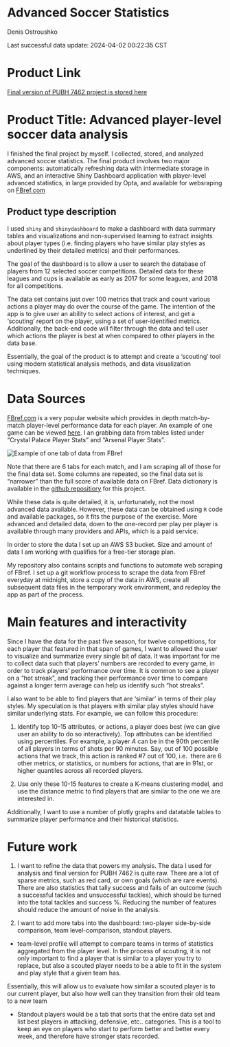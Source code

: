# Advanced Soccer Statistics
Denis Ostroushko

<!-- gfm -->

Last successful data update: 2024-04-02 00:22:35 CST

# Product Link

[Final version of PUBH 7462 project is stored
here](https://kexite.shinyapps.io/soccer_dashboard/)

<!--
# Obvious Data Fixes: 
&#10;1. Add match week as a variable. During the initial design I completely forgot to include it...
&#10;1.1 Add opponents: currently it is unknown who the opponent on the day was... but the data is available. Will be added in version 2.0 
&#10;2. Europa League and Conference League are not in the data, while UCL is... need to fix this issue, these are some of the best competitions 
to scout players 
&#10;3. Add transfer/market values of players and their salaries 
-->

# Product Title: Advanced player-level soccer data analysis

I finished the final project by myself. I collected, stored, and
analyzed advanced soccer statistics. The final product involves two
major components: automatically refreshing data with intermediate
storage in AWS, and an interactive Shiny Dashboard application with
player-level advanced statistics, in large provided by Opta, and
available for websraping on [FBref.com](https://fbref.com/en/)

## Product type description

I used `shiny` and `shinydashboard` to make a dashboard with data
summary tables and visualizations and non-supervised learning to extract
insights about player types (i.e. finding players who have similar play
styles as underlined by their detailed metrics) and their performances.

The goal of the dashboard is to allow a user to search the database of
players from 12 selected soccer competitions. Detailed data for these
leagues and cups is available as early as 2017 for some leagues, and
2018 for all competitions.

The data set contains just over 100 metrics that track and count various
actions a player may do over the course of the game. The intention of
the app is to give user an ability to select actions of interest, and
get a ‘scouting’ report on the player, using a set of user-identified
metrics. Additionally, the back-end code will filter through the data
and tell user which actions the player is best at when compared to other
players in the data base.

Essentially, the goal of the product is to attempt and create a
‘scouting’ tool using modern statistical analysis methods, and data
visualization techniques.

# Data Sources

[FBref.com](https://fbref.com/en/) is a very popular website which
provides in depth match-by-match player-level performance data for each
player. An example of one game can be viewed
[here](https://fbref.com/en/matches/e62f6e78/Crystal-Palace-Arsenal-August-5-2022-Premier-League).
I an grabbing data from tables listed under “Crystal Palace Player
Stats” and “Arsenal Player Stats”.

![Example of one tab of data from
FBref](/Users/denisostroushko/Desktop/R/GitRepos/soccer_dashboard/Data%20sample.png)

Note that there are 6 tabs for each match, and I am scraping all of
those for the final data set. Some columns are repeated, so the final
data set is “narrower” than the full score of available data on FBref.
Data dictionary is available in the [github
repositiory](https://github.com/denisostroushko1/soccer_dashboard/blob/main/FBref%20Advanced%20Soccer%20Data%20Disctionary.csv)
for this project.

While these data is quite detailed, it is, unfortunately, not the most
advanced data available. However, these data can be obtained using `R`
code and available packages, so it fits the purpose of the exercise.
More advanced and detailed data, down to the one-record per play per
player is available through many providers and APIs, which is a paid
service.

In order to store the data I set up an AWS S3 bucket. Size and amount of
data I am working with qualifies for a free-tier storage plan.

My repository also contains scripts and functions to automate web
scraping of FBref. I set up a git workflow process to scrape the data
from FBref everyday at midnight, store a copy of the data in AWS, create
all subsequent data files in the temporary work environment, and
redeploy the app as part of the process.

# Main features and interactivity

Since I have the data for the past five season, for twelve competitions,
for each player that featured in that span of games, I want to allowed
the user to visualize and summarize every single bit of data. It was
important for me to collect data such that players’ numbers are recorded
to every game, in order to track players’ performance over time. It is
common to see a player on a “hot streak”, and tracking their performance
over time to compare against a longer term average can help us identify
such “hot streaks”.

I also want to be able to find players that are ‘similar’ in terms of
their play styles. My speculation is that players with similar play
styles should have similar underlying stats. For example, we can follow
this procedure:

1.  Identify top 10-15 attributes, or actions, a player does best (we
    can give user an ability to do so interactively). Top attributes can
    be identified using percentiles. For example, a player $A$ can be in
    the 90th percentile of all players in terms of shots per 90 minutes.
    Say, out of 100 possible actions that we track, this action is
    ranked \#7 out of 100, i.e.  there are 6 other metrics, or
    statistics, or numbers for actions, that are in 91st, or higher
    quantiles across all recorded players.

2.  Use only these 10-15 features to create a K-means clustering model,
    and use the distance metric to find players that are similar to the
    one we are interested in.

Additionally, I want to use a number of plotly graphs and datatable
tables to summarize player performance and their historical statistics.

# Future work

1.  I want to refine the data that powers my analysis. The data I used
    for analysis and final version for PUBH 7462 is quite raw. There are
    a lot of sparse metrics, such as red card, or own goals (which are
    rare events). There are also statistics that tally success and fails
    of an outcome (such a successful tackles and unsuccessful tackles),
    which should be turned into the total tackles and success %.
    Reducing the number of features should reduce the amount of noise in
    the analysis.

2.  I want to add more tabs into the dashboard: two-player side-by-side
    comparison, team level-comparison, standout players.

- team-level profile will attempt to compare teams in terms of
  statistics aggregated from the player level. In the process of
  scouting, it is not only important to find a player that is similar to
  a player you try to replace, but also a scouted player needs to be a
  able to fit in the system and play style that a given team has.

Essentially, this will allow us to evaluate how similar a scouted player
is to our current player, but also how well can they transition from
their old team to a new team

- Standout players would be a tab that sorts that the entire data set
  and list best players in attacking, defensive, etc.. categories. This
  is a tool to keep an eye on players who start to perform better and
  better every week, and therefore have stronger stats recorded.
